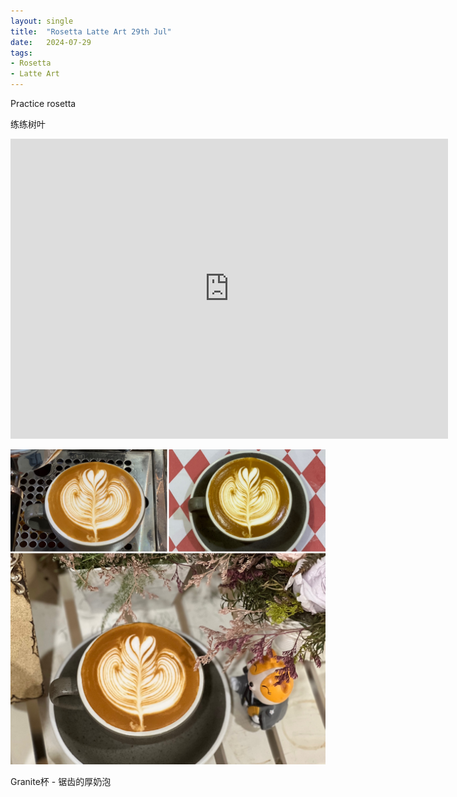 ```yaml
---
layout: single
title:  "Rosetta Latte Art 29th Jul"
date:   2024-07-29
tags:
- Rosetta
- Latte Art
---
```



Practice rosetta

练练树叶


<div class="embed-container">
  <iframe
      src="https://www.youtube.com/embed/KlHH-qFSt2Y"
      width="700"
      height="480"
      frameborder="0"
      allowfullscreen="true">
  </iframe>
</div>



![](/assets/img/2024/07/29/9588268B-952C-4D98-A2FC-4BF553C4A028.JPG)



Granite杯 - 锯齿的厚奶泡
